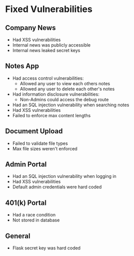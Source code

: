 # Fixed Vulnerabilities

## Company News

- Had XSS vulnerabilities
- Internal news was publicly accessible
- Internal news leaked secret keys

## Notes App

- Had access control vulnerabilities:
  - Allowed any user to view each others notes
  - Allowed any user to delete each other's notes
- Had information disclosure vulnerabilities:
  - Non-Admins could access the debug route
- Had an SQL injection vulnerability when searching notes
- Had XSS vulnerabilities
- Failed to enforce max content lengths

## Document Upload

- Failed to validate file types
- Max file sizes weren't enforced

## Admin Portal

- Had an SQL injection vulnerability when logging in
- Had XSS vulnerabilities
- Default admin credentials were hard coded

## 401(k) Portal

- Had a race condition
- Not stored in database

## General

- Flask secret key was hard coded
